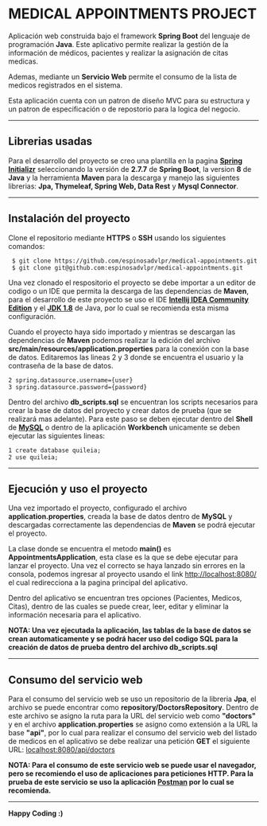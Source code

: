 # MEDICAL APPOINTMENTS PROJECT
Aplicación web construida bajo el framework **Spring Boot** del lenguaje de programación **Java**.
Este aplicativo permite realizar la gestión de la información de médicos, pacientes y realizar la asignación de citas medicas.

Ademas, mediante un **Servicio Web** permite el consumo de la lista de medicos registrados en el sistema.

Esta aplicación cuenta con un patron de diseño MVC para su estructura y un patron de especificación o de repostorio para 
la logica del negocio.

---
## Librerias usadas
Para el desarrollo del proyecto se creo una plantilla en la pagina **[Spring Initializr](https://start.spring.io/)** 
seleccionando la versión de **2.7.7** de **Spring Boot**, la version **8** de **Java**  y la herramienta **Maven** para 
la descarga y manejo las siguientes librerias: **Jpa, Thymeleaf, Spring Web, Data Rest** y **Mysql Connector**.

---
## Instalación del proyecto
Clone el repositorio mediante **HTTPS** o **SSH** usando los siguientes comandos:

```
 $ git clone https://github.com/espinosadvlpr/medical-appointments.git
 $ git clone git@github.com:espinosadvlpr/medical-appointments.git
```


Una vez clonado el respositorio el proyecto se debe importar a un editor de codigo o un IDE que permita la descarga de 
las dependencias de **Maven**, para el desarrollo de este proyecto se uso el IDE **[Intellij IDEA Community Edition](https://www.jetbrains.com/idea/download/#section=windows)**
y el **[JDK 1.8](https://www.oracle.com/co/java/technologies/javase/javase8-archive-downloads.html)** de Java, por lo 
cual se recomienda esta misma configuración.

Cuando el proyecto haya sido importado y mientras se descargan las dependencias de **Maven** podemos realizar la 
edición del archivo **src/main/resources/application.properties** para la conexión con la base de datos.
Editaremos las lineas 2 y 3 donde se encuentra el usuario y la contraseña de la base de datos.

```
2 spring.datasource.username={user}
3 spring.datasource.password={password}
```

Dentro del archivo **db_scripts.sql** se encuentran los scripts necesarios para crear la base de datos del proyecto y 
crear datos de prueba (que se realizará mas adelante). Para este paso se deben ejecutar dentro del **Shell** de **[MySQL](https://www.mysql.com/products/workbench/)** 
o dentro de la aplicación **Workbench** unicamente se deben ejecutar las siguientes lineas:

```
1 create database quileia;
2 use quileia;
```

---
## Ejecución y uso el proyecto
Una vez importado el proyecto, configurado el archivo **application.properties**, creada la base de datos dentro de **MySQL**
y descargadas correctamente las dependencias de **Maven** se podrá ejecutar el proyecto.

La clase donde se encuentra el metodo **main()** es **AppointmentsApplication**, esta clase es la que se debe ejecutar 
para lanzar el proyecto. Una vez el correcto se haya lanzado sin errores en la consola, podemos ingresar al proyecto usando
el link <http://localhost:8080/> el cual redirecciona a la pagina principal del aplicativo.

Dentro del aplicativo se encuentran tres opciones (Pacientes, Medicos, Citas), dentro de las cuales se puede crear, leer, 
editar y eliminar la información necesaria para el aplicativo.

**NOTA: Una vez ejecutada la aplicación, las tablas de la base de datos se crean automaticamente y se podrá hacer uso del
codigo SQL para la creación de datos de prueba dentro del archivo db_scripts.sql**

---
## Consumo del servicio web
Para el consumo del servicio web se uso un repositorio de la libreria **Jpa**, el archivo se puede encontrar como 
**repository/DoctorsRepository**. Dentro de este archivo se asigno la ruta para la URL del servicio web como **"doctors"** 
y en el archivo **application.properties** se asigno como extensión a la URL la base **"api"**, por lo cual para realizar 
el consumo del servicio web del listado de medicos en el aplicativo se debe realizar una petición **GET** el siguiente URL: <localhost:8080/api/doctors>

**NOTA: Para el consumo de este servicio web se puede usar el navegador, pero se recomiendo el uso de aplicaciones para 
peticiones HTTP. Para la prueba de este servicio se uso la aplicación [Postman](https://www.postman.com/downloads/) por lo cual se recomienda.**

---
**Happy Coding :)**
